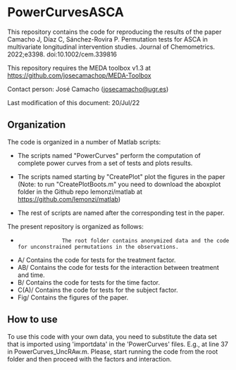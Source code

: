 
# PowerCurvesASCA

This repository contains the code for reproducing the results of the paper Camacho J, Díaz C, Sánchez-Rovira P. Permutation tests for ASCA in multivariate longitudinal intervention studies. Journal of Chemometrics. 2022;e3398. doi:10.1002/cem.339816 

This repository requires the MEDA toolbox v1.3 at https://github.com/josecamachop/MEDA-Toolbox

Contact person: José Camacho (josecamacho@ugr.es)

Last modification of this document: 20/Jul/22


## Organization

The code is organized in a number of Matlab scripts:

- The scripts named "PowerCurves" perform the computation of complete power curves from a set of tests and plots results.

- The scripts named starting by "CreatePlot" plot the figures in the paper (Note: to run "CreatePlotBoots.m" you need to download the aboxplot folder in the Github repo lemonzi/matlab at https://github.com/lemonzi/matlab)

- The rest of scripts are named after the corresponding test in the paper. 

The present repository is organized as follows:

- 					The root folder contains anonymized data and the code for unconstrained permutations in the observations.
- A/				Contains the code for tests for the treatment factor.
- AB/				Contains the code for tests for the interaction between treatment and time.
- B/				Contains the code for tests for the time factor.
- C(A)/				Contains the code for tests for the subject factor.
- Fig/				Contains the figures of the paper.



## How to use

To use this code with your own data, you need to substitute the data set that is imported using 'importdata' in the 'PowerCurves' files. E.g., at line 37 in PowerCurves_UncRAw.m. Please, start running the code from the root folder and then proceed with the factors and interaction.  
